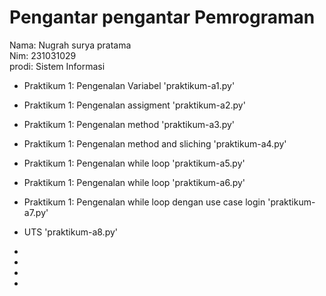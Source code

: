 # Pengantar pengantar Pemrograman 
<div> Nama: Nugrah surya pratama
<div> Nim: 231031029 </div>
<div>prodi: Sistem Informasi</div>

* Praktikum 1: Pengenalan Variabel 'praktikum-a1.py'
* Praktikum 1: Pengenalan assigment 'praktikum-a2.py'
* Praktikum 1: Pengenalan method  'praktikum-a3.py'
* Praktikum 1: Pengenalan method and sliching 'praktikum-a4.py'
* Praktikum 1: Pengenalan while loop 'praktikum-a5.py'
* Praktikum 1: Pengenalan while loop 'praktikum-a6.py'
* Praktikum 1: Pengenalan while loop dengan use case login 'praktikum-a7.py'
* UTS 'praktikum-a8.py'
* 

* 
* 
* 


